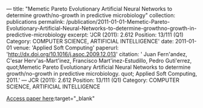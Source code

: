 —
title: "Memetic Pareto Evolutionary Artificial Neural Networks to determine growth/no-growth in predictive microbiology"
collection: publications
permalink: /publication/2011-01-01-Memetic-Pareto-Evolutionary-Artificial-Neural-Networks-to-determine-growthno-growth-in-predictive-microbiology
excerpt: 'JCR (2011): 2.612 Position: 13/111 (Q1) Category: COMPUTER SCIENCE, ARTIFICIAL INTELLIGENCE'
date: 2011-01-01
venue: 'Applied Soft Computing'
paperurl: 'http://dx.doi.org/10.1016/j.asoc.2009.12.013'
citation: ' Juan Fern&apos;andez,  C&apos;esar Herv&apos;as-Mart&apos;inez,  Francisco Mart&apos;inez-Estudillo,  Pedro Guti&apos;errez,    quot;Memetic Pareto Evolutionary Artificial Neural Networks to determine growth/no-growth in predictive microbiology.   quot; Applied Soft Computing, 2011.'
—
JCR (2011): 2.612 Position: 13/111 (Q1) Category: COMPUTER SCIENCE, ARTIFICIAL INTELLIGENCE

[Access paper here](http://dx.doi.org/10.1016/j.asoc.2009.12.013):target="_blank"